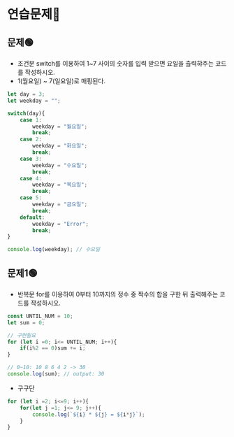 # 연습문제🧐

## 문제🟢
- 조건문 switch를 이용하여 1~7 사이의 숫자를 입력 받으면 요일을 츌력햐주는 코드를 작성하시오.
- 1(월요일) ~ 7(일요일)로 매핑된다.
``` javascript
let day = 3;
let weekday = "";

switch(day){
    case 1:
        weekday = "월요일";
        break;
    case 2:
        weekday = "화요일";
        break;
    case 3:
        weekday = "수요일";
        break;
    case 4:
        weekday = "목요일";
        break;
    case 5:
        weekday = "금요일";
        break;        
    default:
        weekday = "Error";
        break;
}

console.log(weekday); // 수요일
```
## 문제1🟢
- 반복문 for를 이용하여 0부터 10까지의 정수 중 짝수의 합을 구한 뒤 출력해주는 코드를 작성하시오.
``` javascript
const UNTIL_NUM = 10;
let sum = 0;

// 구현필요
for (let i =0; i<= UNTIL_NUM; i++){
    if(i%2 == 0)sum += i;
}

// 0~10: 10 8 6 4 2 -> 30
console.log(sum); // output: 30
```

- 구구단
``` javascript
for (let i =2; i<=9; i++){
    for(let j =1; j<= 9; j++){
        console.log(`${i} * ${j} = ${i*j}`);
    }
}
```